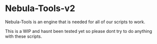 # Nebula-Tools-v2
 Nebula-Tools is an engine that is needed for all of our scripts to work.

This is a WIP and hasnt been tested yet so please dont try to do anything with these scripts.
